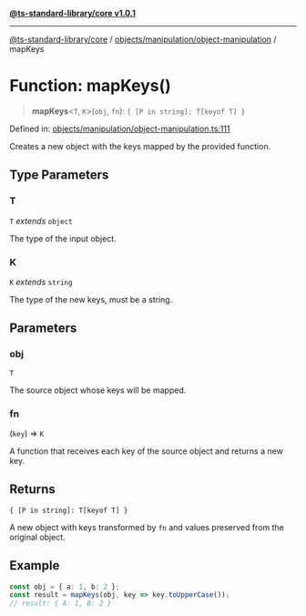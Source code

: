 [**@ts-standard-library/core v1.0.1**](../../../../README.md)

***

[@ts-standard-library/core](../../../../modules.md) / [objects/manipulation/object-manipulation](../README.md) / mapKeys

# Function: mapKeys()

> **mapKeys**\<`T`, `K`\>(`obj`, `fn`): `{ [P in string]: T[keyof T] }`

Defined in: [objects/manipulation/object-manipulation.ts:111](https://github.com/gabaudette/ts-stdlib/blob/7333da76bc775fbabd0907ad8519b912cfc2fe26/packages/core/src/objects/manipulation/object-manipulation.ts#L111)

Creates a new object with the keys mapped by the provided function.

## Type Parameters

### T

`T` *extends* `object`

The type of the input object.

### K

`K` *extends* `string`

The type of the new keys, must be a string.

## Parameters

### obj

`T`

The source object whose keys will be mapped.

### fn

(`key`) => `K`

A function that receives each key of the source object and returns a new key.

## Returns

`{ [P in string]: T[keyof T] }`

A new object with keys transformed by `fn` and values preserved from the original object.

## Example

```typescript
const obj = { a: 1, b: 2 };
const result = mapKeys(obj, key => key.toUpperCase());
// result: { A: 1, B: 2 }
```
